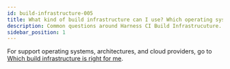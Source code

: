 ```yaml
---
id: build-infrastructure-005
title: What kind of build infrastructure can I use? Which operating systems are supported?
description: Common questions around Harness CI Build Infrastrucuture.
sidebar_position: 1
---
```

<!-- # What kind of build infrastructure can I use? Which operating systems are supported? -->

For support operating systems, architectures, and cloud providers, go to [Which build infrastructure is right for me](https://developer.harness.io/docs/continuous-integration/use-ci/set-up-build-infrastructure/which-build-infrastructure-is-right-for-me).